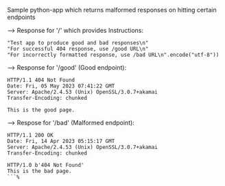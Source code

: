 Sample python-app which returns malformed responses on hitting certain endpoints

-->  Response for '/' which provides Instructions:
```
"Test app to produce good and bad responses\n"
"For successful 404 response, use /good URL\n"
"For incorrectly formatted response, use /bad URL\n".encode("utf-8"))
```
--> Response for '/good' (Good endpoint):
```
HTTP/1.1 404 Not Found
Date: Fri, 05 May 2023 07:41:22 GMT
Server: Apache/2.4.53 (Unix) OpenSSL/3.0.7+akamai
Transfer-Encoding: chunked

This is the good page.
```

--> Respose for '/bad' (Malformed endpoint):
```
HTTP/1.1 200 OK
Date: Fri, 14 Apr 2023 05:15:17 GMT
Server: Apache/2.4.53 (Unix) OpenSSL/3.0.7+akamai
Transfer-Encoding: chunked

HTTP/1.0 b'404 Not Found'
This is the bad page.
```%
